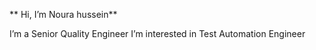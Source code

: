 ** Hi, I’m Noura hussein**

 I’m a Senior Quality Engineer
 I’m interested in Test Automation Engineer 

